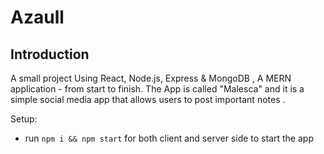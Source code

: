 # Azaull


## Introduction
A small project
Using React, Node.js, Express & MongoDB , A MERN application - from start to finish. The App is called "Malesca" and it is a simple social media app that allows users to post important notes .



Setup:
- run ```npm i && npm start``` for both client and server side to start the app
